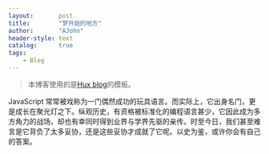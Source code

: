 ```yaml
---
layout:       post
title:        "梦开始的地方"
author:       "AJohn"
header-style: text
catalog:      true
tags:
    - Blog
---
```


> 本博客使用的是[Hux blog](https://github.com/Huxpro/huxpro.github.io)的模板。


JavaScript 常常被戏称为一门偶然成功的玩具语言。而实际上，它出身名门，更是成长在聚光灯之下。纵观历史，有资格被标准化的编程语言甚少，它因此成为多方角力的战场，却也有幸同时得到业界与学界先驱的亲传。时至今日，我们甚至难言是它背负了太多妥协，还是这些妥协才成就了它呢。以史为鉴，或许你会有自己的答案。
